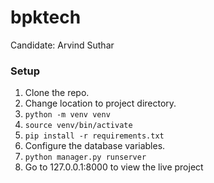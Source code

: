 # bpktech

Candidate: Arvind Suthar

### Setup
1. Clone the repo.
2. Change location to project directory.
3. `python -m venv venv`
4. `source venv/bin/activate`
5. `pip install -r requirements.txt`
6. Configure the database variables.
7. `python manager.py runserver`
8. Go to 127.0.0.1:8000 to view the live project
